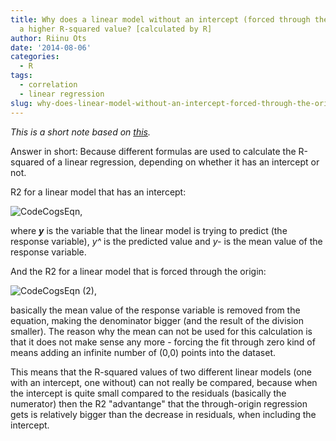 ```yaml
---
title: Why does a linear model without an intercept (forced through the origin) have
  a higher R-squared value? [calculated by R]
author: Riinu Ots
date: '2014-08-06'
categories:
  - R
tags:
  - correlation
  - linear regression
slug: why-does-linear-model-without-an-intercept-forced-through-the-origin-have-a-higher-r-squared-value-calculated-by-r
---
```


_This is a short note based on [this](http://stats.stackexchange.com/questions/26176/removal-of-statistically-significant-intercept-term-boosts-r2-in-linear-model/26205#26205)._

Answer in short: Because different formulas are used to calculate the R-squared of a linear regression, depending on whether it has an intercept or not.

R2 for a linear model that has an intercept:

![CodeCogsEqn](https://riinudata.files.wordpress.com/2014/08/codecogseqn.png),

where _**y**_ is the variable that the linear model is trying to predict (the response variable), _y^_ is the predicted value and _y-_ is the mean value of the response variable.

And the R2 for a linear model that is forced through the origin:

![CodeCogsEqn (2)](https://riinudata.files.wordpress.com/2014/08/codecogseqn-2.png),

basically the mean value of the response variable is removed from the equation, making the denominator bigger (and the result of the division smaller). The reason why the  mean can not be used for this calculation is that it does not make sense any more - forcing the fit through zero kind of means adding an infinite number of (0,0) points into the dataset.

This means that the R-squared values of two different linear models (one with an intercept, one without) can not really be compared, because when the intercept is quite small compared to the residuals (basically the numerator) then the R2 "advantange" that the through-origin regression gets is relatively bigger than the decrease in residuals, when including the intercept.
